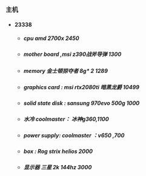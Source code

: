 ### 主机
- #### 23338
    - ##### cpu amd 2700x 2450
    - ##### mother board  ,msi z390战斧导弹 1300
    - ##### memory 金士顿掠夺者 8g* 2 1289
    - ##### graphics card : msi rtx2080ti 暗黑龙爵 10499
    - ##### solid state disk : sansung 970evo 500g 1000
    - ##### 水冷 coolmaster： 冰神g360,1100
    - ##### power supply: coolmaster ：v650 ,700
    - ##### box : Rog strix helios 2000
    - ##### 显示器 三星  2k 144hz 3000
